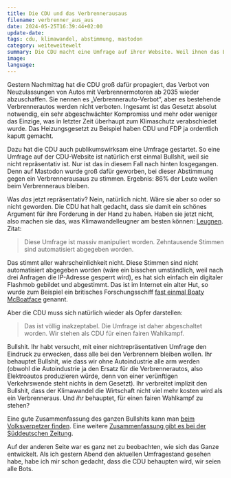 ```yaml
---
title: Die CDU und das Verbrennerausaus
filename: verbrenner_aus_aus
date: 2024-05-25T16:39:44+02:00
update-date:
tags: cdu, klimawandel, abstimmung, mastodon
category: weiteweitewelt
summary: Die CDU macht eine Umfrage auf ihrer Website. Weil ihnen das Ergebnis nicht passt, behaupten sie, es hätten zu viele Bots abgestimmt.
image:
language:
---
```


Gestern Nachmittag hat die CDU groß dafür propagiert, das Verbot von Neuzulassungen von Autos mit Verbrennermotoren ab 2035 wieder abzuschaffen. Sie nennen es „Verbrennerauto-Verbot“, aber es bestehende Verbrennerautos werden nicht verboten. Ingesamt ist das Gesetzt absolut notwendig, ein sehr abgeschwächter Kompromiss und mehr oder weniger das Einzige, was in letzter Zeit überhaupt zum Klimaschutz verabschiedet wurde. Das Heizungsgesetzt zu Beispiel haben CDU und FDP ja ordentlich kaputt gemacht.

Dazu hat die CDU auch publikumswirksam eine Umfrage gestartet. So eine Umfrage auf der CDU-Website ist natürlich erst einmal Bullshit, weil sie nicht repräsentativ ist. Nur ist das in diesem Fall nach hinten losgegangen. Denn auf Mastodon wurde groß dafür geworben, bei dieser Abstimmung gegen ein Verbrennerausaus zu stimmen. Ergebnis: 86% der Leute wollen beim Verbrenneraus bleiben.

Was _das_ jetzt repräsentativ? Nein, natürlich nicht. Wäre sie aber so oder so nicht geworden. Die CDU hat halt gedacht, dass sie damit ein schönes Argument für ihre Forderung in der Hand zu haben. Haben sie jetzt nicht, also machen sie das, was Klimawandelleugner am besten können: [Leugnen](https://mastodon.social/@tuxom/112501173390549151). Zitat:

> Diese Umfrage ist massiv manipuliert worden. Zehntausende Stimmen sind automatisiert abgegeben worden.

Das stimmt aller wahrscheinlichkeit nicht. Diese Stimmen sind nicht automatisiert abgegeben worden (wäre ein bisschen umständlich, weil nach drei Anfragen die IP-Adresse gesperrt wird), es hat sich einfach ein digitaler Flashmob gebildet und abgestimmt. Das ist im Internet ein alter Hut, so wurde zum Beispiel ein britisches Forschungsschiff [fast einmal Boaty McBoatface](https://en.wikipedia.org/wiki/RRS_Sir_David_Attenborough#Naming_poll) genannt.

Aber die CDU muss sich natürlich wieder als Opfer darstellen:
> Das ist völlig inakzeptabel. Die Umfrage ist daher abgeschaltet worden. Wir stehen als CDU für einen fairen Wahlkampf.

Bullshit. Ihr habt versucht, mit einer nichtrepräsentativen Umfrage den Eindruck zu erwecken, dass alle bei den Verbrennern bleiben wollen. Ihr behauptet Bullshit, wie dass wir ohne Autoindustrie alle arm werden (obwohl die Autoindustrie ja den Ersatz für die Verbrennerautos, also Elektroautos produzieren würde, denn von einer verünftigen Verkehrswende steht nichts in dem Gesetzt). Ihr verbreitet implizit den Bullshit, dass der Klimawandel die Wirtschaft nicht viel mehr kosten wird als ein Verbrenneraus. Und _ihr_ behauptet, für einen fairen Wahlkampf zu stehen?

Eine gute Zusammenfassung des ganzen Bullshits kann man [beim Volksverpetzer finden](https://www.volksverpetzer.de/faktencheck/verbrenner-fake-kampagne-cdu/). Eine weitere [Zusammenfassung gibt es bei der Süddeutschen Zeitung](https://www.sueddeutsche.de/wirtschaft/verbrenner-aus-cdu-abstimmung-ergebnis-1.7342995).

Auf der anderen Seite war es ganz net zu beobachten, wie sich das Ganze entwickelt. Als ich gestern Abend den aktuellen Umfragestand gesehen habe, habe ich mir schon gedacht, dass die CDU behaupten wird, wir seien alle Bots.
